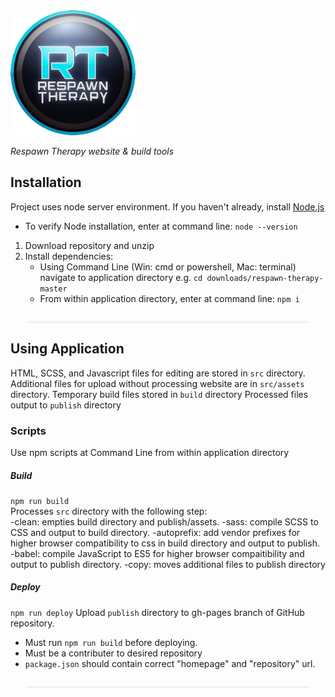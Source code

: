 
<img style="width: 200px; margin-left: auto, margin-right: auto;" src="./src/assets/img/logo310x310.png" alt="Respawn Therapy">

_Respawn Therapy website & build tools_ 


## Installation

Project uses node server environment. If you haven't already, install [Node.js](https://nodejs.org/en/download/) 
- To verify Node installation, enter at command line: `node --version`
1. Download repository and unzip
2. Install dependencies:
   - Using Command Line (Win: cmd or powershell, Mac: terminal) navigate to application directory e.g. `cd downloads/respawn-therapy-master`
   - From within application directory, enter at command line: `npm i`  
   
<div style="width: 90%; margin: auto; padding-top: 1em; border-bottom: 2px solid #eeeeee"></div>

## Using Application

HTML, SCSS, and Javascript files for editing are stored in `src` directory.  
Additional files for upload without processing website are in `src/assets` directory.
Temporary build files stored in `build` directory
Processed files output to `publish` directory

### Scripts
 Use npm scripts at Command Line from within application directory
##### Build 
`npm run build`  
Processes `src` directory with the following step:  
-clean: empties build directory and publish/assets.
-sass: compile SCSS to CSS and output to build directory.
-autoprefix: add vendor prefixes for higher browser compatibility to css in build directory and output to publish.
-babel: compile JavaScript to ES5 for higher browser compaitibility and output to publish directory.
-copy: moves additional files to publish directory

##### Deploy
`npm run deploy`
Upload `publish` directory to gh-pages branch of GitHub repository. 
- Must run `npm run build` before deploying.
- Must be a contributer to desired repository
- `package.json` should contain correct "homepage" and "repository" url.  

<div style="width: 90%; margin: auto; padding-top: 1em; border-bottom: 2px solid #eeeeee"></div>


